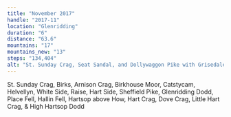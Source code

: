 ```yaml
---
title: "November 2017"
handle: "2017-11"
location: "Glenridding"
duration: "6"
distance: "63.6"
mountains: "17"
mountains_new: "13"
steps: "134,404"
alt: "St. Sunday Crag, Seat Sandal, and Dollywaggon Pike with Grisedale Tarn between them in the Lake District"
---
```


St. Sunday Crag, Birks, Arnison Crag, Birkhouse Moor, Catstycam, Helvellyn, White Side, Raise, Hart Side, Sheffield Pike, Glenridding Dodd, Place Fell, Hallin Fell, Hartsop above How, Hart Crag, Dove Crag, Little Hart Crag, & High Hartsop Dodd
